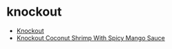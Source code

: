 # knockout

 * [Knockout](../index/k/knockout-200516.json)
 * [Knockout Coconut Shrimp With Spicy Mango Sauce](../index/k/knockout-coconut-shrimp-with-spicy-mango-sauce.json)
